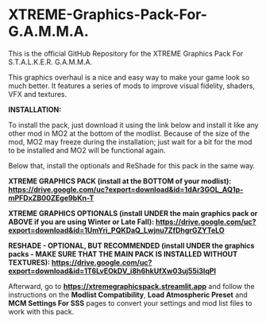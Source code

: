 # XTREME-Graphics-Pack-For-G.A.M.M.A.

This is the official GitHub Repository for the XTREME Graphics Pack For S.T.A.L.K.E.R. G.A.M.M.A.

This graphics overhaul is a nice and easy way to make your game look so much better. It features a series of mods to improve visual fidelity, shaders, VFX and textures.

**INSTALLATION:**

To install the pack, just download it using the link below and install it like any other mod in MO2 at the bottom of the modlist. Because of the size of the mod, MO2 may freeze during the installation; just wait for a bit for the mod to be installed and MO2 will be functional again.

Below that, install the optionals and ReShade for this pack in the same way.

**XTREME GRAPHICS PACK (install at the BOTTOM of your modlist): https://drive.google.com/uc?export=download&id=1dAr3GOL_AQ1p-mPFDxZB00ZEge9bKn-T**

**XTREME GRAPHICS OPTIONALS (install UNDER the main graphics pack or ABOVE if you are using Winter or Late Fall): https://drive.google.com/uc?export=download&id=1UmYri_PQKDaQ_Lwjnu7ZfDhgrGZYTeLO**

**RESHADE - OPTIONAL, BUT RECOMMENDED (install UNDER the graphics packs - MAKE SURE THAT THE MAIN PACK IS INSTALLED WITHOUT TEXTURES): https://drive.google.com/uc?export=download&id=1T6LvEOkDV_i8h6hkUfXw03uj55i3IqPI**

Afterward, go to **https://xtremegraphicspack.streamlit.app** and follow the instructions on the **Modlist Compatibility**, **Load Atmospheric Preset** and **MCM Settings For SSS** pages to convert your settings and mod list files to work with this pack.
